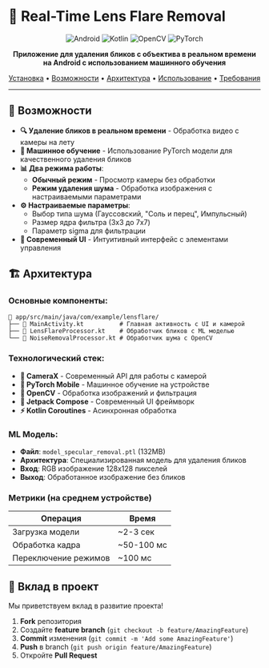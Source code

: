# 📱 Real-Time Lens Flare Removal

<div align="center">

![Android](https://img.shields.io/badge/Android-3DDC84?style=for-the-badge&logo=android&logoColor=white)
![Kotlin](https://img.shields.io/badge/Kotlin-0095D5?&style=for-the-badge&logo=kotlin&logoColor=white)
![OpenCV](https://img.shields.io/badge/OpenCV-27338e?style=for-the-badge&logo=opencv&logoColor=white)
![PyTorch](https://img.shields.io/badge/PyTorch-EE4C2C?style=for-the-badge&logo=pytorch&logoColor=white)

**Приложение для удаления бликов с объектива в реальном времени на Android с использованием машинного обучения**

[Установка](#-установка) • [Возможности](#-возможности) • [Архитектура](#-архитектура) • [Использование](#-использование) • [Требования](#-требования)

</div>

---

## 🎯 Возможности

- **🔍 Удаление бликов в реальном времени** - Обработка видео с камеры на лету
- **🤖 Машинное обучение** - Использование PyTorch модели для качественного удаления бликов
- **📊 Два режима работы**:
  - **Обычный режим** - Просмотр камеры без обработки
  - **Режим удаления шума** - Обработка изображения с настраиваемыми параметрами
- **⚙️ Настраиваемые параметры**:
  - Выбор типа шума (Гауссовский, "Соль и перец", Импульсный)
  - Размер ядра фильтра (3x3 до 7x7)
  - Параметр sigma для фильтрации
- **📱 Современный UI** - Интуитивный интерфейс с элементами управления

## 🏗️ Архитектура

### Основные компоненты:

```
📁 app/src/main/java/com/example/lensflare/
├── 📄 MainActivity.kt          # Главная активность с UI и камерой
├── 📄 LensFlareProcessor.kt    # Обработчик бликов с ML моделью
└── 📄 NoiseRemovalProcessor.kt # Обработчик шума с OpenCV
```

### Технологический стек:

- **🎥 CameraX** - Современный API для работы с камерой
- **🤖 PyTorch Mobile** - Машинное обучение на устройстве
- **🔧 OpenCV** - Обработка изображений и фильтрация
- **📱 Jetpack Compose** - Современный UI фреймворк
- **⚡ Kotlin Coroutines** - Асинхронная обработка

### ML Модель:

- **Файл**: `model_specular_removal.ptl` (132MB)
- **Архитектура**: Специализированная модель для удаления бликов
- **Вход**: RGB изображение 128x128 пикселей
- **Выход**: Обработанное изображение без бликов


### Метрики (на среднем устройстве)

| Операция | Время |
|----------|-------|
| Загрузка модели | ~2-3 сек |
| Обработка кадра | ~50-100 мс |
| Переключение режимов | ~100 мс |

## 🤝 Вклад в проект

Мы приветствуем вклад в развитие проекта! 

1. **Fork** репозитория
2. Создайте **feature branch** (`git checkout -b feature/AmazingFeature`)
3. **Commit** изменения (`git commit -m 'Add some AmazingFeature'`)
4. **Push** в branch (`git push origin feature/AmazingFeature`)
5. Откройте **Pull Request**

